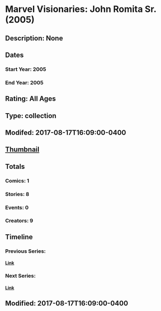 # Marvel Visionaries: John Romita Sr. (2005)
## Description: None
## Dates
### Start Year: 2005
### End Year: 2005
## Rating: All Ages
## Type: collection
## Modifed: 2017-08-17T16:09:00-0400
## [Thumbnail](http://i.annihil.us/u/prod/marvel/i/mg/b/e0/4bb80b0f428cd.jpg)
## Totals
### Comics: 1
### Stories: 8
### Events: 0
### Creators: 9
## Timeline
### Previous Series: 
#### [Link]()
### Next Series: 
#### [Link]()
## Modified: 2017-08-17T16:09:00-0400
